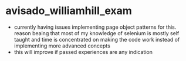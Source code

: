 # avisado_williamhill_exam

- currently having issues implementing page object patterns for this. reason beaing that most of my knowledge of selenium is mostly self taught and time is concentrated on making the code work instead of implementing more advanced concepts
- this will improve if passed experiences are any indication
